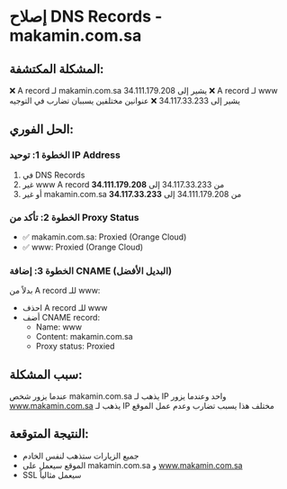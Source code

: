 # إصلاح DNS Records - makamin.com.sa

## المشكلة المكتشفة:
❌ A record لـ makamin.com.sa يشير إلى 34.111.179.208
❌ A record لـ www يشير إلى 34.117.33.233
❌ عنوانين مختلفين يسببان تضارب في التوجيه

## الحل الفوري:

### الخطوة 1: توحيد IP Address
1. في DNS Records
2. غير www A record من 34.117.33.233 إلى **34.111.179.208**
3. أو غير makamin.com.sa من 34.111.179.208 إلى **34.117.33.233**

### الخطوة 2: تأكد من Proxy Status
- ✅ makamin.com.sa: Proxied (Orange Cloud)
- ✅ www: Proxied (Orange Cloud)

### الخطوة 3: إضافة CNAME (البديل الأفضل)
بدلاً من A record للـ www:
- احذف A record للـ www
- أضف CNAME record:
  - Name: www
  - Content: makamin.com.sa
  - Proxy status: Proxied

## سبب المشكلة:
عندما يزور شخص makamin.com.sa يذهب لـ IP واحد
وعندما يزور www.makamin.com.sa يذهب لـ IP مختلف
هذا يسبب تضارب وعدم عمل الموقع

## النتيجة المتوقعة:
- جميع الزيارات ستذهب لنفس الخادم
- الموقع سيعمل على makamin.com.sa و www.makamin.com.sa
- SSL سيعمل مثالياً